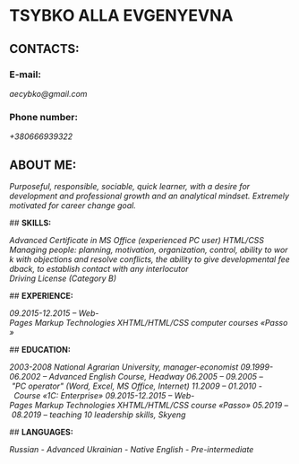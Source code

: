 # **TSYBKO ALLA EVGENYEVNA**
## CONTACTS:
### **E-mail:**
 _aecybko@gmail.com_
### **Phone number:** 
_+380666939322_
## **ABOUT ME:** 
_Purposeful, responsible, sociable, quick learner, with a desire for development and professional growth and an analytical mindset. Extremely motivated for career change goal._

## **SKILLS:**

_Advanced Certificate in MS Office (experienced PC user)_
_HTML/CSS_
_Managing people: planning, motivation, organization, control, ability to work with objections and resolve conflicts, the ability to give developmental feedback, to establish contact with any interlocutor_
_Driving License (Category B)_

## **EXPERIENCE:**

_09.2015-12.2015 – Web-Pages Markup Technologies XHTML/HTML/CSS computer courses «Passo»_

## **EDUCATION:**

_2003-2008 National Agrarian University, manager-economist_
_09.1999-06.2002 – Advanced English Course, Headway_
_06.2005 – 09.2005 – "PC operator" (Word, Excel, MS Office, Internet)_
_11.2009 – 01.2010 -  Course «1С: Enterprise»_
_09.2015-12.2015 – Web-Pages Markup Technologies XHTML/HTML/CSS course «Passo»_
_05.2019 – 08.2019 – teaching 10 leadership skills, Skyeng_

## **LANGUAGES:**

_Russian - Advanced_
_Ukrainian - Native_
_English - Pre-intermediate_


